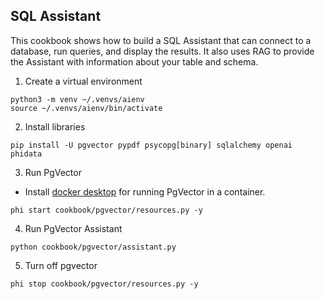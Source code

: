## SQL Assistant

This cookbook shows how to build a SQL Assistant that can connect to a database, run queries, and display the results.
It also uses RAG to provide the Assistant with information about your table and schema.

1. Create a virtual environment

```shell
python3 -m venv ~/.venvs/aienv
source ~/.venvs/aienv/bin/activate
```

2. Install libraries

```shell
pip install -U pgvector pypdf psycopg[binary] sqlalchemy openai phidata
```

3. Run PgVector

- Install [docker desktop](https://docs.docker.com/desktop/install/mac-install/) for running PgVector in a container.

```shell
phi start cookbook/pgvector/resources.py -y
```

4. Run PgVector Assistant

```shell
python cookbook/pgvector/assistant.py
```

5. Turn off pgvector

```shell
phi stop cookbook/pgvector/resources.py -y
```
